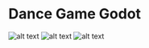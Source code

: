 # Dance Game Godot

![alt text](https://i.hizliresim.com/fa0fcm.png)
![alt text](https://i.hizliresim.com/5hr1iu.png)
![alt text](https://i.hizliresim.com/fm4gu7.png)


